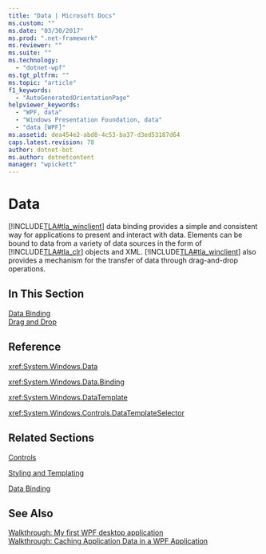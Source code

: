```yaml
---
title: "Data | Microsoft Docs"
ms.custom: ""
ms.date: "03/30/2017"
ms.prod: ".net-framework"
ms.reviewer: ""
ms.suite: ""
ms.technology: 
  - "dotnet-wpf"
ms.tgt_pltfrm: ""
ms.topic: "article"
f1_keywords: 
  - "AutoGeneratedOrientationPage"
helpviewer_keywords: 
  - "WPF, data"
  - "Windows Presentation Foundation, data"
  - "data [WPF]"
ms.assetid: dea454e2-abd8-4c53-ba37-d3ed53187d64
caps.latest.revision: 78
author: dotnet-bot
ms.author: dotnetcontent
manager: "wpickett"
---
```

# Data
[!INCLUDE[TLA#tla_winclient](../../../../includes/tlasharptla-winclient-md.md)] data binding provides a simple and consistent way for applications to present and interact with data. Elements can be bound to data from a variety of data sources in the form of [!INCLUDE[TLA#tla_clr](../../../../includes/tlasharptla-clr-md.md)] objects and XML. [!INCLUDE[TLA#tla_winclient](../../../../includes/tlasharptla-winclient-md.md)] also provides a mechanism for the transfer of data through drag-and-drop operations.  
  
## In This Section  
 [Data Binding](../../../../docs/framework/wpf/data/data-binding-wpf.md)  
 [Drag and Drop](../../../../docs/framework/wpf/advanced/drag-and-drop.md)  
  
## Reference  
 <xref:System.Windows.Data>  
  
 <xref:System.Windows.Data.Binding>  
  
 <xref:System.Windows.DataTemplate>  
  
 <xref:System.Windows.Controls.DataTemplateSelector>  
  
## Related Sections  
 [Controls](../../../../docs/framework/wpf/controls/index.md)  
  
 [Styling and Templating](../../../../docs/framework/wpf/controls/styling-and-templating.md)  
  
 [Data Binding](../../../../docs/framework/wpf/advanced/optimizing-performance-data-binding.md)  
  
## See Also  
 [Walkthrough: My first WPF desktop application](../../../../docs/framework/wpf/getting-started/walkthrough-my-first-wpf-desktop-application.md)   
 [Walkthrough: Caching Application Data in a WPF Application](../../../../docs/framework/wpf/advanced/walkthrough-caching-application-data-in-a-wpf-application.md)